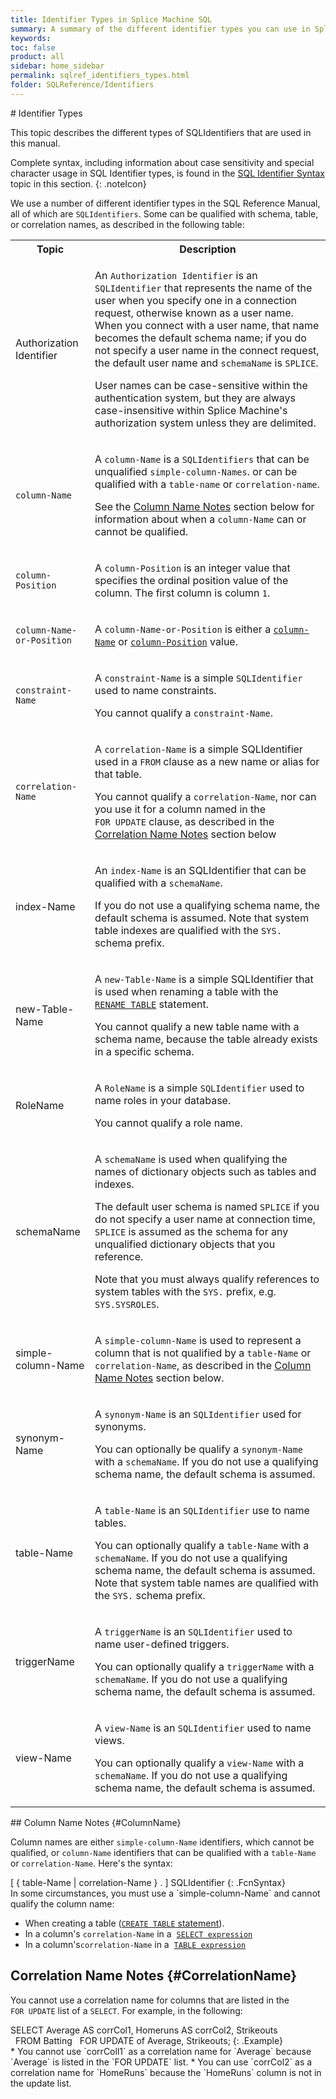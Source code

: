```yaml
---
title: Identifier Types in Splice Machine SQL
summary: A summary of the different identifier types you can use in Splice Machine SQL
keywords:
toc: false
product: all
sidebar: home_sidebar
permalink: sqlref_identifiers_types.html
folder: SQLReference/Identifiers
---
```

<section>
<div class="TopicContent" data-swiftype-index="true" markdown="1">
# Identifier Types

This topic describes the different types of SQLIdentifiers that are used
in this manual.

Complete syntax, including information about case sensitivity and
special character usage in SQL Identifier types, is found in the
[SQL Identifier Syntax](sqlref_identifiers_syntax.html) topic in this
section.
{: .noteIcon}

We use a number of different identifier types in the SQL Reference
Manual, all of which are `SQLIdentifiers`. Some can be qualified with
schema, table, or correlation names, as described in the following
table:

<table summary="Splice Machine SQL Identifier types">
                <col />
                <col />
                <tbody>
                    <tr>
                        <th>Topic</th>
                        <th>Description</th>
                    </tr>
                    <tr>
                        <td class="CodeFont" id="AuthorizationIdentifier">Authorization Identifier</td>
                        <td>
                            <p>An <code>Authorization Identifier</code> is an <code>SQLIdentifier</code> that represents the name of the user when you specify one in a connection request, otherwise known as a user name. When you connect with a user name, that name becomes the default schema name; if you do not specify a user name in the connect request, the default user name and <code>schemaName</code> is <code>SPLICE</code>.</p>
                            <p>User names can be case-sensitive within the authentication system, but they are always case-insensitive within Splice Machine's authorization system unless they are delimited.</p>
                        </td>
                    </tr>
                    <tr>
                        <td><code>column-Name</code></td>
                        <td>
                            <p id="ColumnName">A <code>column-Name</code> is a <code>SQLIdentifiers</code> that can be unqualified <code>simple-column-Names</code>. or can be qualified with a <code>table-name</code> or <code>correlation-name</code>.</p>
                            <p>See the <a href="#ColumnName">Column Name Notes</a> section below for information about when a <code>column-Name</code> can or cannot be qualified.</p>
                        </td>
                    </tr>
                    <tr>
                        <td><code>column-Position</code></td>
                        <td>
                            <p id="ColumnPosition">A <code>column-Position</code> is an integer value that specifies the ordinal position value of the column. The first column is column <code>1</code>.</p>
                        </td>
                    </tr>
                    <tr>
                        <td><code>column-Name-or-Position</code></td>
                        <td>
                            <p id="ColumnNameOrPosn">A <code>column-Name-or-Position</code> is either a <a href="#ColumnName"><code>column-Name</code></a> or <a href="#ColumnPosition"><code>column-Position</code></a> value.</p>
                        </td>
                    </tr>
                    <tr>
                        <td><code>constraint-Name</code></td>
                        <td>
                            <p>A <code>constraint-Name</code> is a simple <code>SQLIdentifier</code> used to name constraints.</p>
                            <p>You cannot qualify a <code>constraint-Name</code>.</p>
                        </td>
                    </tr>
                    <tr>
                        <td><code>correlation-Name</code></td>
                        <td>
                            <p>A <code>correlation-Name</code> is a simple SQLIdentifier used in a <code>FROM</code> clause as a new name or alias for that table.</p>
                            <p>You cannot qualify a <code>correlation-Name</code>, nor can you use it for a column named in the <code>FOR UPDATE</code> clause,  as described in the <a href="#CorrelationName">Correlation Name Notes</a> section below</p>
                        </td>
                    </tr>
                    <tr>
                        <td class="CodeFont" id="IndexName">index-Name</td>
                        <td>
                            <p>An <code>index-Name</code> is an SQLIdentifier that can be qualified with a <code>schemaName</code>. </p>
                            <p>If you do not use a qualifying schema name, the default schema is assumed. Note that system table indexes are qualified with the <code>SYS.</code> schema prefix.</p>
                        </td>
                    </tr>
                    <tr>
                        <td class="CodeFont" id="NewTableName">new-Table-Name</td>
                        <td>
                            <p>A <code>new-Table-Name</code> is a simple SQLIdentifier that is used when renaming a table with the <a href="sqlref_statements_renametable.html"><code>RENAME TABLE</code></a> statement.</p>
                            <p>You cannot qualify a new table name with a schema name, because the table already exists in a specific schema.</p>
                        </td>
                    </tr>
                    <tr>
                        <td class="CodeFont" id="RoleName">RoleName</td>
                        <td>
                            <p>A <code>RoleName</code> is a simple <code>SQLIdentifier</code> used to name roles in your database.</p>
                            <p>You cannot qualify a role name.</p>
                        </td>
                    </tr>
                    <tr>
                        <td class="CodeFont" id="SchemaName">schemaName</td>
                        <td>
                            <p>A <code>schemaName</code> is used when qualifying the names of dictionary objects such as tables and indexes.</p>
                            <p>The default user schema is named <code>SPLICE</code> if you do not specify a user name at connection time, <code>SPLICE</code> is assumed as the schema for any unqualified dictionary objects that you reference.</p>
                            <p>Note that you must always qualify references to system tables with the <code>SYS.</code> prefix, e.g. <code>SYS.SYSROLES</code>.</p>
                        </td>
                    </tr>
                    <tr>
                        <td class="CodeFont" id="SimpleColumnName">simple-column-Name</td>
                        <td>
                            <p>A <code>simple-column-Name</code> is used to represent a column that is not qualified by a <code>table-Name</code> or <code>correlation-Name</code>, as described in the <a href="#ColumnName">Column Name Notes</a> section below.</p>
                        </td>
                    </tr>
                    <tr>
                        <td class="CodeFont" id="SynonymName">synonym-Name</td>
                        <td>
                            <p>A <code>synonym-Name</code> is an <code>SQLIdentifier</code> used for synonyms.</p>
                            <p>You can optionally be qualify a <code>synonym-Name</code> with a <code>schemaName</code>. If you do not use a qualifying schema name, the default schema is assumed. </p>
                        </td>
                    </tr>
                    <tr>
                        <td class="CodeFont" id="ta">table-Name</td>
                        <td>
                            <p>A <code>table-Name</code> is an <code>SQLIdentifier</code> use to name tables.</p>
                            <p>You can optionally qualify a <code>table-Name</code> with a <code>schemaName</code>. If you do not use a qualifying schema name, the default schema is assumed. Note that system table names are qualified with the <code>SYS.</code> schema prefix.</p>
                        </td>
                    </tr>
                    <tr>
                        <td class="CodeFont" id="TriggerName">triggerName</td>
                        <td>
                            <p>A <code>triggerName</code> is an <code>SQLIdentifier</code> used to name user-defined triggers.</p>
                            <p>You can optionally qualify a <code>triggerName</code> with a <code>schemaName</code>. If you do not use a qualifying schema name, the default schema is assumed.</p>
                        </td>
                    </tr>
                    <tr>
                        <td class="CodeFont" id="ViewName">view-Name</td>
                        <td>
                            <p>A <code>view-Name</code> is an <code>SQLIdentifier</code> used to name views.</p>
                            <p>You can optionally qualify a <code>view-Name</code> with a <code>schemaName</code>. If you do not use a qualifying schema name, the default schema is assumed.</p>
                        </td>
                    </tr>
                </tbody>
            </table>
## Column Name Notes   {#ColumnName}

Column names are either `simple-column-Name` identifiers, which cannot
be qualified, or `column-Name` identifiers that can be qualified with a
`table-Name` or `correlation-Name`. Here's the syntax:

<div class="fcnWrapperWide" markdown="1">
    [ { table-Name | correlation-Name } . ] SQLIdentifier
{: .FcnSyntax}

</div>
In some circumstances, you must use a `simple-column-Name` and cannot
qualify the column name:

* When creating a table ([`CREATE TABLE`
  statement](sqlref_statements_createtable.html)).
* In a column's `correlation-Name` in a
 &nbsp;[`SELECT expression`](sqlref_expressions_select.html)
* In a column's`correlation-Name` in a
 &nbsp;[`TABLE expression`](sqlref_expressions_table.html)

## Correlation Name Notes   {#CorrelationName}

You cannot use a correlation name for columns that are listed in the
`FOR UPDATE` list of a `SELECT`. For example, in the following:

<div class="preWrapperWide" markdown="1">
    SELECT Average AS corrCol1, Homeruns AS corrCol2, Strikeouts   FROM Batting    FOR UPDATE of Average, Strikeouts;
{: .Example}

</div>
* You cannot use `corrColl1` as a correlation name for `Average` because
  `Average` is listed in the `FOR UPDATE` list.
* You can use `corrCol2` as a correlation name for `HomeRuns` because
  the `HomeRuns` column is not in the update list.

</div>
</section>

